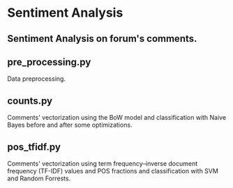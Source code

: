 # Sentiment Analysis
## Sentiment Analysis on forum's comments.

## pre_processing.py
Data preprocessing. 

## counts.py
Comments' vectorization using the BoW model and classification with Naive Bayes 
before and after some optimizations.

## pos_tfidf.py
Comments' vectorization using term frequency–inverse document frequency
(TF-IDF) values and POS fractions and classification with SVM and Random Forrests.